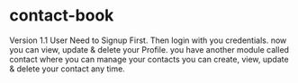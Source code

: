 # contact-book
Version 1.1
User Need to Signup First.
Then login with you credentials.
now you can view, update & delete your Profile.
you have another module called contact where you can manage your contacts
you can create, view, update & delete your contact any time.
